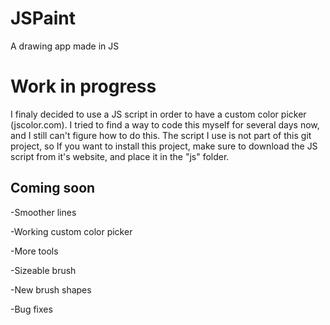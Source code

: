 # JSPaint
A drawing app made in JS


# Work in progress

I finaly decided to use a JS script in order to have a custom color picker (jscolor.com).
I tried to find a way to code this myself for several days now, and I still can't figure
how to do this. The script I use is not part of this git project, so If you want to install
this project, make sure to download the JS script from it's website, and place it in the "js"
folder.

## Coming soon

-Smoother lines

-Working custom color picker

-More tools

  -Sizeable brush

  -New brush shapes

-Bug fixes
